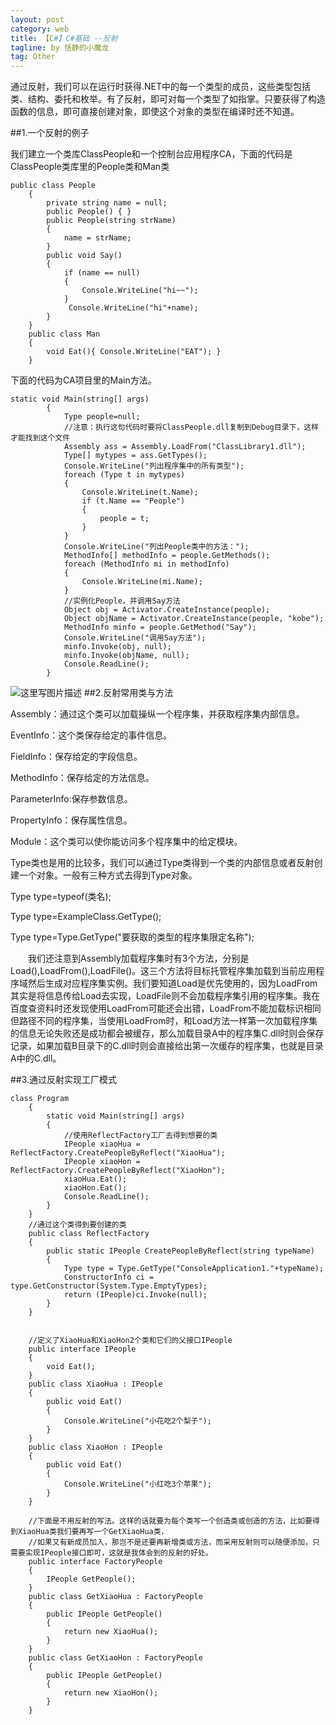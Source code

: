 ```yaml
---
layout: post
category: web
title: 【C#】C#基础 --反射
tagline: by 恬静的小魔龙
tag: Other
---
```


通过反射，我们可以在运行时获得.NET中的每一个类型的成员，这些类型包括类、结构、委托和枚举。有了反射，即可对每一个类型了如指掌。只要获得了构造函数的信息，即可直接创建对象，即使这个对象的类型在编译时还不知道。

##1.一个反射的例子

我们建立一个类库ClassPeople和一个控制台应用程序CA，下面的代码是ClassPeople类库里的People类和Man类

```
public class People
    {
        private string name = null;
        public People() { }
        public People(string strName)
        {
            name = strName;
        } 
        public void Say()
        {
            if (name == null)
            {
                Console.WriteLine("hi~~");
            }
             Console.WriteLine("hi"+name);
        }
    }
    public class Man
    {
        void Eat(){ Console.WriteLine("EAT"); }
    }
```
下面的代码为CA项目里的Main方法。

```
static void Main(string[] args)
        {
            Type people=null;
            //注意：执行这句代码时要将ClassPeople.dll复制到Debug目录下，这样才能找到这个文件
            Assembly ass = Assembly.LoadFrom("ClassLibrary1.dll");
            Type[] mytypes = ass.GetTypes();
            Console.WriteLine("列出程序集中的所有类型");
            foreach (Type t in mytypes)
            {
                Console.WriteLine(t.Name);
                if (t.Name == "People")
                {
                    people = t;
                }
            }
            Console.WriteLine("列出People类中的方法：");
            MethodInfo[] methodInfo = people.GetMethods();
            foreach (MethodInfo mi in methodInfo)
            {
                Console.WriteLine(mi.Name);
            }
            //实例化People，并调用Say方法
            Object obj = Activator.CreateInstance(people);
            Object objName = Activator.CreateInstance(people, "kobe");
            MethodInfo minfo = people.GetMethod("Say");
            Console.WriteLine("调用Say方法");
            minfo.Invoke(obj, null);
            minfo.Invoke(objName, null);
            Console.ReadLine();
        }
```
![这里写图片描述](https://img-blog.csdn.net/20180607093324607?watermark/2/text/aHR0cHM6Ly9ibG9nLmNzZG4ubmV0L3E3NjQ0MjQ1Njc=/font/5a6L5L2T/fontsize/400/fill/I0JBQkFCMA==/dissolve/70)
##2.反射常用类与方法

Assembly：通过这个类可以加载操纵一个程序集，并获取程序集内部信息。

EventInfo：这个类保存给定的事件信息。

FieldInfo：保存给定的字段信息。

MethodInfo：保存给定的方法信息。

ParameterInfo:保存参数信息。

PropertyInfo：保存属性信息。

Module：这个类可以使你能访问多个程序集中的给定模块。

Type类也是用的比较多，我们可以通过Type类得到一个类的内部信息或者反射创建一个对象。一般有三种方式去得到Type对象。

Type type=typeof(类名);

Type type=ExampleClass.GetType();

Type type=Type.GetType("要获取的类型的程序集限定名称");

　　我们还注意到Assembly加载程序集时有3个方法，分别是Load(),LoadFrom(),LoadFile()。这三个方法将目标托管程序集加载到当前应用程序域然后生成对应程序集实例。我们要知道Load是优先使用的，因为LoadFrom其实是将信息传给Load去实现，LoadFile则不会加载程序集引用的程序集。我在百度查资料时还发现使用LoadFrom可能还会出错，LoadFrom不能加载标识相同但路径不同的程序集，当使用LoadFrom时，和Load方法一样第一次加载程序集的信息无论失败还是成功都会被缓存，那么加载目录A中的程序集C.dll时则会保存记录，如果加载B目录下的C.dll时则会直接给出第一次缓存的程序集，也就是目录A中的C.dll。

##3.通过反射实现工厂模式

```
class Program
    {
        static void Main(string[] args)
        {
            //使用ReflectFactory工厂去得到想要的类
            IPeople xiaoHua = ReflectFactory.CreatePeopleByReflect("XiaoHua");
            IPeople xiaoHon = ReflectFactory.CreatePeopleByReflect("XiaoHon");
            xiaoHua.Eat();
            xiaoHon.Eat();
            Console.ReadLine(); 
        }
    }
    //通过这个类得到要创建的类
    public class ReflectFactory
    {
        public static IPeople CreatePeopleByReflect(string typeName)
        {
            Type type = Type.GetType("ConsoleApplication1."+typeName);
            ConstructorInfo ci = type.GetConstructor(System.Type.EmptyTypes);
            return (IPeople)ci.Invoke(null);
        }
    }


    //定义了XiaoHua和XiaoHon2个类和它们的父接口IPeople
    public interface IPeople
    {
        void Eat();
    }
    public class XiaoHua : IPeople
    {
        public void Eat()
        {
            Console.WriteLine("小花吃2个梨子");
        }
    }
    public class XiaoHon : IPeople
    {
        public void Eat()
        {
            Console.WriteLine("小红吃3个苹果");
        }
    }

    //下面是不用反射的写法。这样的话就要为每个类写一个创造类或创造的方法，比如要得到XiaoHua类我们要再写一个GetXiaoHua类，
    //如果又有新成员加入，那岂不是还要再新增类或方法，而采用反射则可以随便添加，只需要实现IPeople接口即可，这就是我体会到的反射的好处。
    public interface FactoryPeople
    {
        IPeople GetPeople();
    }
    public class GetXiaoHua : FactoryPeople
    {
        public IPeople GetPeople()
        {
            return new XiaoHua();
        }
    }
    public class GetXiaoHon : FactoryPeople
    {
        public IPeople GetPeople()
        {
            return new XiaoHon();
        }
    }
```
